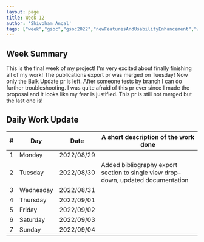 ```yaml
---
layout: page
title: Week 12
author: 'Shivoham Angal'
tags: ["week","gsoc","gsoc2022","newFeaturesAndUsabilityEnhancement","week#12","eval#2"]
---
```


## Week Summary

This is the final week of my project! I'm very excited about finally finishing all of my work! 
The publications export pr was merged on Tuesday! Now only the Bulk Update pr is left. After someone tests by branch I can do further troubleshooting. I was quite afraid of this pr ever since I made the proposal and it looks like my fear is justified. This pr is still not merged but the last one is!

## Daily Work Update

|\#|Day|Date|A short description of the work done|  
|---	|---	|---	|---	|  
|1   	| Monday 	|   2022/08/29	|  |  
|2   	| Tuesday  	|   2022/08/30	| Added bibliography export section to single view drop-down, updated documentation	|  
|3   	| Wednesday |  2022/08/31 	|  |  
|4   	| Thursday  |   2022/09/01	|  |  
|5   	| Friday  	|   2022/09/02	|  |  
|6   	| Saturday  |  2022/09/03	|  |  
|7   	| Sunday  	|   2022/09/04	|  |  
